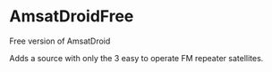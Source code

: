 # AmsatDroidFree
Free version of AmsatDroid


Adds a source with only the 3 easy to operate FM repeater satellites.
